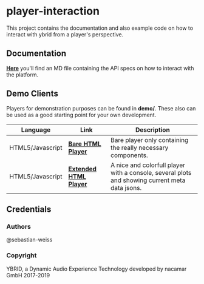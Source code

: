 # player-interaction
This project contains the documentation and also example code on how to interact with ybrid from a player's 
perspective.

## Documentation
[**Here**](doc/INTERACTION.md) you'll find an MD file containing the API specs on how to interact with the platform.

## Demo Clients
Players for demonstration purposes can be found in **demo/**. These also can be used as a good starting point 
for your own development.
 
Language | Link | Description
------------- | ------------- | -------------
HTML5/Javascript | [**Bare HTML Player**](demo/html5/bare)  | Bare player only containing the really necessary components.
HTML5/Javascript | [**Extended HTML Player**](demo/html5/extended)  | A nice and colorfull player with a console, several plots and showing current meta data jsons.

## Credentials
### Authors
@sebastian-weiss

### Copyright
YBRID, a Dynamic Audio Experience Technology developed by nacamar GmbH 2017-2019

